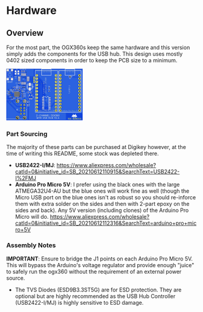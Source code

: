# Hardware

## Overview

For the most part, the OGX360s keep the same hardware and this version simply adds the components for the USB hub.  This design uses mostly 0402 sized components in order to keep the PCB size to a minimum.  

<img src="../Images/PCB.jpg" width="40%"/> 

### Part Sourcing

The majority of these parts can be purchased at Digikey however, at the time of writing this README, some stock was depleted there. 

* **USB2422-I/MJ**: https://www.aliexpress.com/wholesale?catId=0&initiative_id=SB_20210612110915&SearchText=USB2422-I%2FMJ
* **Arduino Pro Micro 5V**:  I prefer using the black ones with the large ATMEGA32U4-AU but the blue ones will work fine as well (though the Micro USB port on the blue ones isn't as robust so you should re-inforce them with extra solder on the sides and then with 2-part epoxy on the sides and back).  Any 5V version (including clones) of the Arduino Pro Micro will do.  https://www.aliexpress.com/wholesale?catId=0&initiative_id=SB_20210612112316&SearchText=arduino+pro+micro+5V

### Assembly Notes

**IMPORTANT**:  Ensure to bridge the J1 points on each Arduino Pro Micro 5V.  This will bypass the Arduino's voltage regulator and provide enough "juice" to safely run the ogx360 without the requirement of an external power source.

* The TVS Diodes (ESD9B3.3ST5G) are for ESD protection.  They are optional but are highly recommended as the USB Hub Controller (USB2422-I/MJ) is highly sensitive to ESD damage.  



